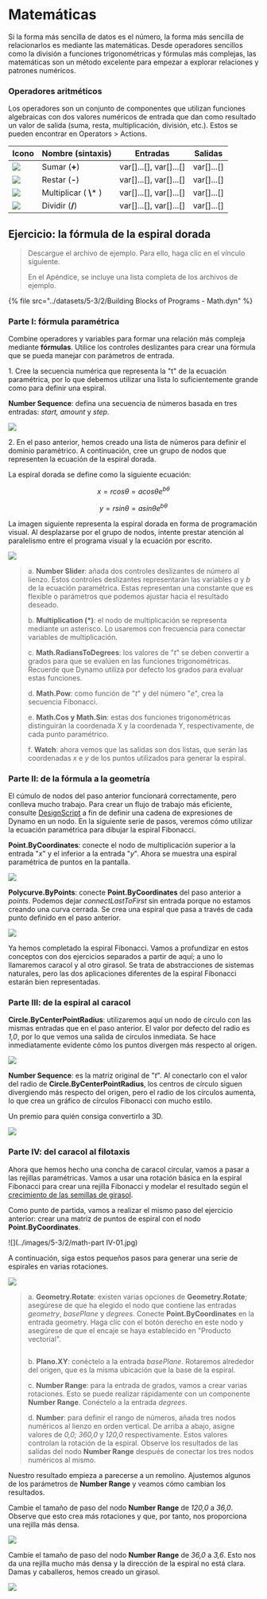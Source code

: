 # Matemáticas

Si la forma más sencilla de datos es el número, la forma más sencilla de relacionarlos es mediante las matemáticas. Desde operadores sencillos como la división a funciones trigonométricas y fórmulas más complejas, las matemáticas son un método excelente para empezar a explorar relaciones y patrones numéricos.

### Operadores aritméticos

Los operadores son un conjunto de componentes que utilizan funciones algebraicas con dos valores numéricos de entrada que dan como resultado un valor de salida (suma, resta, multiplicación, división, etc.). Estos se pueden encontrar en Operators > Actions.

| Icono                                                  | Nombre (sintaxis)     | Entradas                     | Salidas      |
| ----------------------------------------------------- | ----------------- | -------------------------- | ------------ |
| ![](<../images/5-1/addition(1)(1) (1) (1).jpg>)       | Sumar (**+**)       | var[]...[], var[]...[] | var[]...[] |
| ![](<../images/5-1/Subtraction(1)(1) (1) (1).jpg>)    | Restar (**-**)  | var[]...[], var[]...[] | var[]...[] |
| ![](<../images/5-1/Multiplication(1)(1) (1) (1).jpg>) | Multiplicar ( **\\*** ) | var[]...[], var[]...[] | var[]...[] |
| ![](<../images/5-1/Division(1)(1) (1) (1).jpg>)       | Dividir (**/**)    | var[]...[], var[]...[] | var[]...[] |

## Ejercicio: la fórmula de la espiral dorada

> Descargue el archivo de ejemplo. Para ello, haga clic en el vínculo siguiente.
>
> En el Apéndice, se incluye una lista completa de los archivos de ejemplo.

{% file src="../datasets/5-3/2/Building Blocks of Programs - Math.dyn" %}

### Parte I: fórmula paramétrica

Combine operadores y variables para formar una relación más compleja mediante **fórmulas**. Utilice los controles deslizantes para crear una fórmula que se pueda manejar con parámetros de entrada.

1\. Cree la secuencia numérica que representa la "t" de la ecuación paramétrica, por lo que debemos utilizar una lista lo suficientemente grande como para definir una espiral.

**Number Sequence**: defina una secuencia de números basada en tres entradas: _start, amount_ y _step_.

![](../images/5-3/2/math-partI-01.jpg)

2\. En el paso anterior, hemos creado una lista de números para definir el dominio paramétrico. A continuación, cree un grupo de nodos que representen la ecuación de la espiral dorada.

La espiral dorada se define como la siguiente ecuación:

$$ x = r cos θ = a cos θ e^{bθ} $$

$$ y = r sin θ = a sin θe^{bθ} $$

La imagen siguiente representa la espiral dorada en forma de programación visual. Al desplazarse por el grupo de nodos, intente prestar atención al paralelismo entre el programa visual y la ecuación por escrito.

![](../images/5-3/2/math-partI-02.jpg)

> a. **Number Slider**: añada dos controles deslizantes de número al lienzo. Estos controles deslizantes representarán las variables _a_ y _b_ de la ecuación paramétrica. Estas representan una constante que es flexible o parámetros que podemos ajustar hacia el resultado deseado.
>
> b. **Multiplication (*)**: el nodo de multiplicación se representa mediante un asterisco. Lo usaremos con frecuencia para conectar variables de multiplicación.
>
> c. **Math.RadiansToDegrees**: los valores de "_t_" se deben convertir a grados para que se evalúen en las funciones trigonométricas. Recuerde que Dynamo utiliza por defecto los grados para evaluar estas funciones.
>
> d. **Math.Pow**: como función de "_t_" y del número "_e_", crea la secuencia Fibonacci.
>
> e. **Math.Cos y Math.Sin**: estas dos funciones trigonométricas distinguirán la coordenada X y la coordenada Y, respectivamente, de cada punto paramétrico.
>
> f. **Watch**: ahora vemos que las salidas son dos listas, que serán las coordenadas _x_ e _y_ de los puntos utilizados para generar la espiral.

### Parte II: de la fórmula a la geometría

El cúmulo de nodos del paso anterior funcionará correctamente, pero conlleva mucho trabajo. Para crear un flujo de trabajo más eficiente, consulte [DesignScript](../../8\_coding\_in\_dynamo/8-1\_code-blocks-and-design-script/2-design-script-syntax.md) a fin de definir una cadena de expresiones de Dynamo en un nodo. En la siguiente serie de pasos, veremos cómo utilizar la ecuación paramétrica para dibujar la espiral Fibonacci.

**Point.ByCoordinates**: conecte el nodo de multiplicación superior a la entrada "_x_" y el inferior a la entrada "_y_". Ahora se muestra una espiral paramétrica de puntos en la pantalla.

![](../images/5-3/2/math-partII-01.gif)

**Polycurve.ByPoints**: conecte **Point.ByCoordinates** del paso anterior a _points_. Podemos dejar _connectLastToFirst_ sin entrada porque no estamos creando una curva cerrada. Se crea una espiral que pasa a través de cada punto definido en el paso anterior.

![](../images/5-3/2/math-partII-02.jpg)

Ya hemos completado la espiral Fibonacci. Vamos a profundizar en estos conceptos con dos ejercicios separados a partir de aquí; a uno lo llamaremos caracol y al otro girasol. Se trata de abstracciones de sistemas naturales, pero las dos aplicaciones diferentes de la espiral Fibonacci estarán bien representadas.

### Parte III: de la espiral al caracol

**Circle.ByCenterPointRadius**: utilizaremos aquí un nodo de círculo con las mismas entradas que en el paso anterior. El valor por defecto del radio es _1,0_, por lo que vemos una salida de círculos inmediata. Se hace inmediatamente evidente cómo los puntos divergen más respecto al origen.

![](../images/5-3/2/math-partIII-01.jpg)

**Number Sequence**: es la matriz original de "_t_". Al conectarlo con el valor del radio de **Circle.ByCenterPointRadius**, los centros de círculo siguen divergiendo más respecto del origen, pero el radio de los círculos aumenta, lo que crea un gráfico de círculos Fibonacci con mucho estilo.

Un premio para quién consiga convertirlo a 3D.

![](../images/5-3/2/math-partIII-02.gif)

### Parte IV: del caracol al filotaxis

Ahora que hemos hecho una concha de caracol circular, vamos a pasar a las rejillas paramétricas. Vamos a usar una rotación básica en la espiral Fibonacci para crear una rejilla Fibonacci y modelar el resultado según el [crecimiento de las semillas de girasol](https://blogs.unimelb.edu.au/sciencecommunication/2018/09/02/this-flower-uses-maths-to-reproduce/).

Como punto de partida, vamos a realizar el mismo paso del ejercicio anterior: crear una matriz de puntos de espiral con el nodo **Point.ByCoordinates**.

![](../images/5-3/2/math-part IV-01.jpg)

A continuación, siga estos pequeños pasos para generar una serie de espirales en varias rotaciones.

![](../images/5-3/2/math-partIV-02.jpg)

> a. **Geometry.Rotate**: existen varias opciones de **Geometry.Rotate**; asegúrese de que ha elegido el nodo que contiene las entradas _geometry_, _basePlane_ y _degrees_. Conecte **Point.ByCoordinates** en la entrada geometry. Haga clic con el botón derecho en este nodo y asegúrese de que el encaje se haya establecido en "Producto vectorial".
>
> <img src="../images/5-3/2/math-partIV-03crossproduct.jpg" alt="" data-size="original">
>
> b. **Plano.XY**: conéctelo a la entrada _basePlane_. Rotaremos alrededor del origen, que es la misma ubicación que la base de la espiral.
>
> c. **Number Range**: para la entrada de grados, vamos a crear varias rotaciones. Esto se puede realizar rápidamente con un componente **Number Range**. Conéctelo a la entrada _degrees_.
>
> d. **Number**: para definir el rango de números, añada tres nodos numéricos al lienzo en orden vertical. De arriba a abajo, asigne valores de _0,0; 360,0_ y _120,0_ respectivamente. Estos valores controlan la rotación de la espiral. Observe los resultados de las salidas del nodo **Number Range** después de conectar los tres nodos numéricos al mismo.

Nuestro resultado empieza a parecerse a un remolino. Ajustemos algunos de los parámetros de **Number Range** y veamos cómo cambian los resultados.

Cambie el tamaño de paso del nodo **Number Range** de _120,0_ a _36,0_. Observe que esto crea más rotaciones y que, por tanto, nos proporciona una rejilla más densa.

![](../images/5-3/2/math-partIV-04.jpg)

Cambie el tamaño de paso del nodo **Number Range** de _36,0_ a _3,6_. Esto nos da una rejilla mucho más densa y la dirección de la espiral no está clara. Damas y caballeros, hemos creado un girasol.

![](../images/5-3/2/math-partIV-05.jpg)
